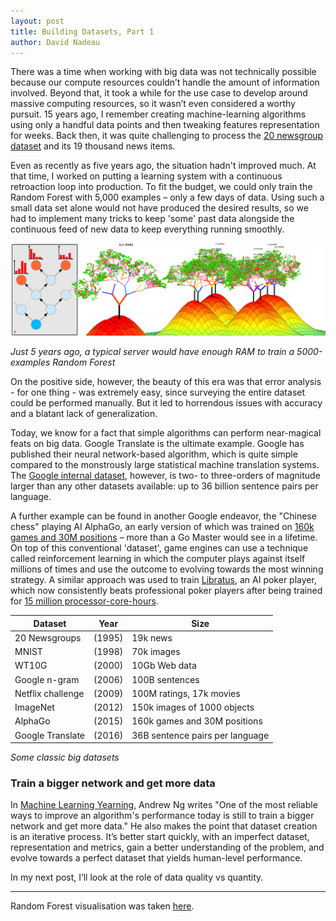 ```yaml
---
layout: post
title: Building Datasets, Part 1 
author: David Nadeau
---
```


There was a time when working with big data was not technically possible because our compute resources couldn’t handle the amount of information involved. Beyond that, it took a while for the use case to develop around massive computing resources, so it wasn’t even considered a worthy pursuit. 15 years ago, I remember creating machine-learning algorithms using only a handful data points and then tweaking features representation for weeks. Back then, it was quite challenging to process the [20 newsgroup dataset](http://qwone.com/~jason/20Newsgroups/) and its 19 thousand news items.
 
Even as recently as five years ago, the situation hadn't improved much. At that time, I worked on putting a learning system with a continuous retroaction loop into production. To fit the budget, we could only train the Random Forest with 5,000 examples – only a few days of data. Using such a small data set alone would not have produced the desired results, so we had to implement many tricks to keep 'some' past data alongside the continuous feed of new data to keep everything running smoothly.

![Random Forest](../images/a_random_forest.png "Just 5 years ago, a typical server would have enough RAM to train a 5000-examples Random Forest")

*Just 5 years ago, a typical server would have enough RAM to train a 5000-examples Random Forest*


On the positive side, however, the beauty of this era was that error analysis - for one thing - was extremely easy, since surveying the entire dataset could be performed manually. But it led to horrendous issues with accuracy and a blatant lack of generalization.
 
Today, we know for a fact that simple algorithms can perform near-magical feats on big data. Google Translate is the ultimate example. Google has published their neural network-based algorithm, which is quite simple compared to the monstrously large statistical machine translation systems. The [Google internal dataset](https://arxiv.org/pdf/1611.04558v1.pdf), however, is two- to three-orders of magnitude larger than any other datasets available: up to 36 billion sentence pairs per language. 
 
A further example can be found in another Google endeavor, the "Chinese chess" playing AI AlphaGo, an early version of which was trained on [160k games and 30M positions](https://www.scientificamerican.com/article/how-the-computer-beat-the-go-master/) – more than a Go Master would see in a lifetime. On top of this conventional 'dataset', game engines can use a technique called reinforcement learning in which the computer plays against itself millions of times and use the outcome to evolving towards the most winning strategy. A similar approach was used to train [Libratus](https://en.wikipedia.org/wiki/Libratus), an AI poker player, which now consistently beats professional poker players after being trained for [15 million processor-core-hours](http://spectrum.ieee.org/automaton/robotics/artificial-intelligence/meet-the-new-ai-challenging-human-poker-pros). 

| Dataset        | Year           | Size  |
| -------------- |:-------------:| -----|
| 20 Newsgroups | (1995) | 19k news |
| MNIST | (1998) | 70k images |
| WT10G | (2000) | 10Gb Web data |
| Google n-gram | (2006) | 100B sentences |
| Netflix challenge | (2009) | 100M ratings, 17k movies |
| ImageNet | (2012) | 150k images of 1000 objects |
| AlphaGo | (2015) |160k games and 30M positions |
| Google Translate | (2016) | 36B sentence pairs per language |

*Some classic big datasets*

### Train a bigger network and get more data

In [Machine Learning Yearning](http://www.mlyearning.org/), Andrew Ng writes "One of the most reliable ways to improve an algorithm's performance today is still to train a bigger network and get more data." He also makes the point that dataset creation is an iterative process. It’s better start quickly, with an imperfect dataset, representation and metrics, gain a better understanding of the problem, and evolve towards a perfect dataset that yields human-level performance. 
 
In my next post, I’ll look at the role of data quality vs quantity.

---
Random Forest visualisation was taken [here](http://www.rhaensch.de/vrf.html).

